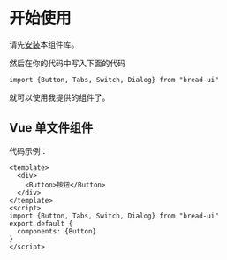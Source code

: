 # 开始使用

请先[安装](#/doc/install)本组件库。

然后在你的代码中写入下面的代码

```
import {Button, Tabs, Switch, Dialog} from "bread-ui"
```

就可以使用我提供的组件了。

## Vue 单文件组件

代码示例：

```
<template>
  <div>
    <Button>按钮</Button>
  </div>
</template>
<script>
import {Button, Tabs, Switch, Dialog} from "bread-ui"
export default {
  components: {Button}
}
</script>
```
